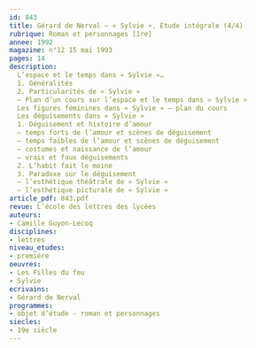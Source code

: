 ```yaml
---
id: 843
title: Gérard de Nerval – « Sylvie ». Étude intégrale (4/4) 
rubrique: Roman et personnages [1re]
annee: 1992
magazine: n°12 15 mai 1993
pages: 14
description: 
  L’espace et le temps dans « Sylvie »…
  1. Généralités
  2. Particularités de « Sylvie »
  – Plan d’un cours sur l’espace et le temps dans « Sylvie »
  Les figures féminines dans « Sylvie » – plan du cours
  Les déguisements dans « Sylvie »
  1. Déguisement et histoire d’amour
  – temps forts de l’amour et scènes de déguisement
  – temps faibles de l’amour et scènes de déguisement
  – costumes et naissance de l’amour
  – vrais et faux déguisements
  2. L’habit fait le moine
  3. Paradoxe sur le déguisement
  – l’esthétique théâtrale de « Sylvie »
  – l’esthétique picturale de « Sylvie »
article_pdf: 843.pdf
revue: L’école des lettres des lycées
auteurs:
- Camille Guyon-Lecoq
disciplines:
- lettres
niveau_etudes:
- première
oeuvres:
- Les Filles du feu
- Sylvie
ecrivains:
- Gérard de Nerval
programmes:
- objet d’étude - roman et personnages
siecles:
- 19e siècle
---
```

